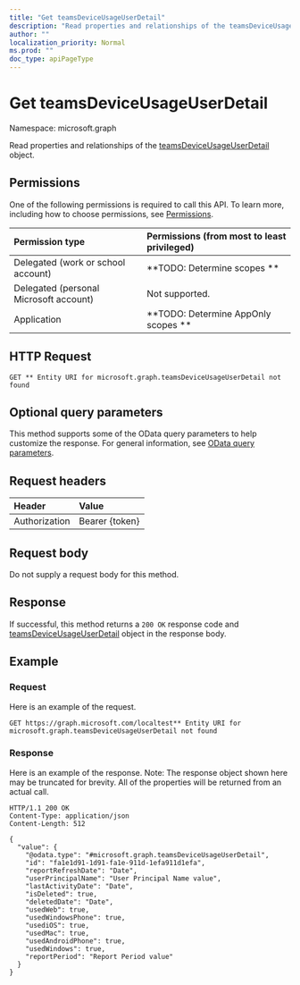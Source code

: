 ```yaml
---
title: "Get teamsDeviceUsageUserDetail"
description: "Read properties and relationships of the teamsDeviceUsageUserDetail object."
author: ""
localization_priority: Normal
ms.prod: ""
doc_type: apiPageType
---
```


# Get teamsDeviceUsageUserDetail

Namespace: microsoft.graph

Read properties and relationships of the [teamsDeviceUsageUserDetail](../resources/teamsdeviceusageuserdetail.md) object.

## Permissions
One of the following permissions is required to call this API. To learn more, including how to choose permissions, see [Permissions](/concepts/permissions-reference.md).

|Permission type|Permissions (from most to least privileged)|
|:---|:---|
|Delegated (work or school account)|**TODO: Determine scopes **|
|Delegated (personal Microsoft account)|Not supported.|
|Application|**TODO: Determine AppOnly scopes **|

## HTTP Request
<!-- {
  "blockType": "ignored"
}
-->
``` http
GET ** Entity URI for microsoft.graph.teamsDeviceUsageUserDetail not found
```

## Optional query parameters
This method supports some of the OData query parameters to help customize the response. For general information, see [OData query parameters](/graph/query-parameters).

## Request headers
|Header|Value|
|:---|:---|
|Authorization|Bearer {token}|

## Request body
Do not supply a request body for this method.

## Response
If successful, this method returns a `200 OK` response code and [teamsDeviceUsageUserDetail](../resources/teamsdeviceusageuserdetail.md) object in the response body.

## Example

### Request
Here is an example of the request.
<!-- {
  "blockType": "request",
  "name": "get_teamsdeviceusageuserdetail"
}
-->
``` http
GET https://graph.microsoft.com/localtest** Entity URI for microsoft.graph.teamsDeviceUsageUserDetail not found
```

### Response
Here is an example of the response. Note: The response object shown here may be truncated for brevity. All of the properties will be returned from an actual call.
<!-- {
  "blockType": "response",
  "truncated": true,
  "@odata.type": "microsoft.graph.teamsDeviceUsageUserDetail"
}
-->
``` http
HTTP/1.1 200 OK
Content-Type: application/json
Content-Length: 512

{
  "value": {
    "@odata.type": "#microsoft.graph.teamsDeviceUsageUserDetail",
    "id": "fa1e1d91-1d91-fa1e-911d-1efa911d1efa",
    "reportRefreshDate": "Date",
    "userPrincipalName": "User Principal Name value",
    "lastActivityDate": "Date",
    "isDeleted": true,
    "deletedDate": "Date",
    "usedWeb": true,
    "usedWindowsPhone": true,
    "usediOS": true,
    "usedMac": true,
    "usedAndroidPhone": true,
    "usedWindows": true,
    "reportPeriod": "Report Period value"
  }
}
```

